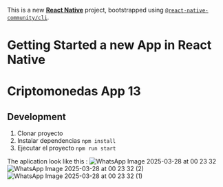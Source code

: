 This is a new [**React Native**](https://reactnative.dev) project, bootstrapped using [`@react-native-community/cli`](https://github.com/react-native-community/cli).

# Getting Started a new App in React Native

# Criptomonedas App 13

## Development
1. Clonar proyecto
2. Instalar dependencias ```npm install```
3. Ejecutar el proyecto ```npm run start```

The aplication look like this :
![WhatsApp Image 2025-03-28 at 00 23 32](https://github.com/user-attachments/assets/12fce91b-c530-447c-9590-4e8f5428e6b9)
![WhatsApp Image 2025-03-28 at 00 23 32 (2)](https://github.com/user-attachments/assets/8eb8be31-c40e-47ea-88b4-21d43a17c0c4)
![WhatsApp Image 2025-03-28 at 00 23 32 (1)](https://github.com/user-attachments/assets/a0dd98ad-3fa7-4188-90d8-65898e8b56aa)
